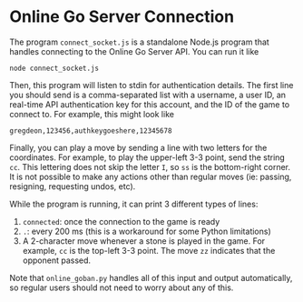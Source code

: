 # Online Go Server Connection
The program `connect_socket.js` is a standalone Node.js program that handles connecting to the Online Go Server API. You can run it like
```
node connect_socket.js
```

Then, this program will listen to stdin for authentication details. The first line you should send is a comma-separated list with a username, a user ID, an real-time API authentication key for this account, and the ID of the game to connect to. For example, this might look like
```
gregdeon,123456,authkeygoeshere,12345678
```

Finally, you can play a move by sending a line with two letters for the coordinates. For example, to play the upper-left 3-3 point, send the string `cc`. This lettering does not skip the letter `I`, so `ss` is the bottom-right corner. It is not possible to make any actions other than regular moves (ie: passing, resigning, requesting undos, etc).  

While the program is running, it can print 3 different types of lines:

1. `connected`: once the connection to the game is ready
2. `.`: every 200 ms (this is a workaround for some Python limitations)
3. A 2-character move whenever a stone is played in the game. For example, `cc` is the top-left 3-3 point. The move `zz` indicates that the opponent passed.

Note that `online_goban.py` handles all of this input and output automatically, so regular users should not need to worry about any of this.
